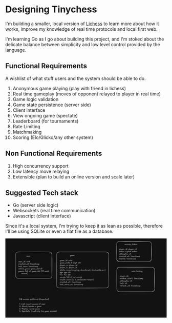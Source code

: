 # Designing Tinychess

I'm building a smaller, local version of [Lichess](lichess.org) to learn more about how it works, improve my knowledge of real time protocols and local first web.

I'm learning Go as I go about building this project, and I'm stoked about the delicate balance between simplicity and low level control provided by the language.


## Functional Requirements
A wishlist of what stuff users and the system should be able to do.

1. Anonymous game playing (play with friend in lichess)
2. Real time gameplay (moves of opponent relayed to player in real time)
3. Game logic validation
4. Game state persistence (server side)
5. Client interface
6. View ongoing game (spectate)
7. Leaderboard (for tournaments)
8. Rate Limiting
9. Matchmaking
10. Scoring (Elo/Glicko/any other system)


## Non Functional Requirements

1. High concurrency support
2. Low latency move relaying
3. Extensible (plan to build an online version and scale later)


## Suggested Tech stack

- Go (server side logic)
- Websockets (real time communication)
- Javascript (client interface)

Since it's a local system, I'm trying to keep it as lean as possible, therefore I'll be using SQLite or even a flat file as a database.

![init data model](static/image.png)